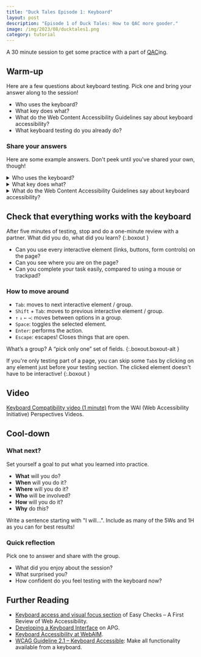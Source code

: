 ```yaml
---
title: "Duck Tales Episode 1: Keyboard"
layout: post
description: "Episode 1 of Duck Tales: How to QAC more gooder."
image: /img/2023/08/ducktales1.png
category: tutorial
---
```


A 30 minute session to get some practice with a part of [QAC](/2021/12/13/qac/)ing.

## Warm-up 

Here are a few questions about keyboard testing. Pick one and bring your answer along to the session!

- Who uses the keyboard?
- What key does what?
- What do the Web Content Accessibility Guidelines say about keyboard accessibility?
- What keyboard testing do you already do?

### Share your answers

Here are some example answers. Don't peek until you've shared your own, though!

<details>
	<summary>Who uses the keyboard?</summary>
<div markdown="1">
- “Power users” use the keyboard because it’s more efficient. More accurate, easier muscle memory.
- People with motor impairments find the keyboard easier or more comfortable to use.
- Desktop screen reader users only use the keyboard. So many keyboard shortcuts! 🤩
</div>
</details>

<details>
	<summary>What key does what?</summary>
<div markdown="1">
- `Tab`: next focusable element / group, `Shift` + `Tab`: previous focusable element / group.
- `↑ ↓ ← →`: between options in group.
- For specific UI elements, choose the pattern in [ARIA Authoring Practices Guide (APG)](https://www.w3.org/WAI/ARIA/apg/patterns/) and go to the Keyboard Interaction section.
</div>
</details>

<details>
	<summary>What do the Web Content Accessibility Guidelines say about keyboard accessibility?</summary>
<div markdown="1">
<p>Lots! Some under Perceivable, more under Operable. [Filter the Quick Reference by the keyboard tag](https://www.w3.org/WAI/WCAG21/quickref/?currentsidebar=%23col_customize&showtechniques=123%2C242&tags=keyboard&technologies=smil%2Cpdf%2Cflash%2Csl#keyboard-accessible) to see them all.</p>
</div>
</details>

## Check that everything works with the keyboard

After five minutes of testing, stop and do a one-minute review with a partner. What did you do, what did you learn?
{:.boxout }

- Can you use every interactive element (links, buttons, form controls) on the page?
- Can you see where you are on the page?
- Can you complete your task easily, compared to using a mouse or trackpad?

### How to move around

- `Tab`: moves to next interactive element / group.
- `Shift` + `Tab`: moves to previous interactive element / group.
- `↑` `↓` `←` `→`: moves between options in a group.
- `Space`: toggles the selected element.
- `Enter`: performs the action.
- `Escape`: escapes! Closes things that are open.

What’s a group? A “pick only one” set of fields.
{:.boxout.boxout-alt }

If you're only testing part of a page, you can skip some `Tab`s by clicking on any element just before your testing section. The clicked element doesn't have to be interactive!
{:.boxout }

## Video

[Keyboard Compatibility video (1 minute)](https://www.w3.org/WAI/perspective-videos/keyboard/) from the WAI (Web Accessibility Initiative) Perspectives Videos.

## Cool-down

### What next?

Set yourself a goal to put what you learned into practice.

- **What** will you do?
- **When** will you do it?
- **Where** will you do it?
- **Who** will be involved?
- **How** will you do it?
- **Why** do _this_?

Write a sentence starting with "I will...". Include as many of the 5Ws and 1H as you can for best results!

### Quick reflection

Pick one to answer and share with the group.

- What did you enjoy about the session?
- What surprised you?
- How confident do you feel testing with the keyboard now?

## Further Reading

- [Keyboard access and visual focus section](https://www.w3.org/WAI/test-evaluate/preliminary/#interaction) of Easy Checks – A First Review of Web Accessibility.
- [Developing a Keyboard Interface](https://www.w3.org/WAI/ARIA/apg/practices/keyboard-interface/#kbd_focus_vs_selection) on APG.
- [Keyboard Accessibility at WebAIM](https://webaim.org/techniques/keyboard/).
- [WCAG Guideline 2.1 – Keyboard Accessible](https://www.w3.org/WAI/WCAG21/quickref/?currentsidebar=%23col_overview&technologies=smil%2Cpdf%2Cflash%2Csl&showtechniques=123%2C242#keyboard-accessible): Make all functionality available from a keyboard.
